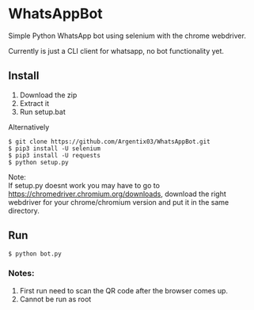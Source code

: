 # WhatsAppBot
Simple Python WhatsApp bot using selenium with the chrome webdriver.

Currently is just a CLI client for whatsapp, no bot functionality yet.

## Install
1. Download the zip  
2. Extract it
3. Run setup.bat  

Alternatively  
```
$ git clone https://github.com/Argentix03/WhatsAppBot.git  
$ pip3 install -U selenium  
$ pip3 install -U requests
$ python setup.py
```
Note:  
If setup.py doesnt work you may have to go to https://chromedriver.chromium.org/downloads, download the right webdriver for your chrome/chromium version and put it in the same directory.

## Run
```
$ python bot.py
```

### Notes:
1. First run need to scan the QR code after the browser comes up.  
2. Cannot be run as root  
